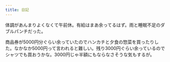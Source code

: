 ```yaml
---
title: 日記
---
```


体調があんまりよくなくて午前休。有給はまあ余ってるはず。雨と睡眠不足のダブルパンチだった。

商品券が5000円分ぐらい余っていたのでハンカチと夕食の惣菜を買ったりした。なかなか5000円って言われると難しい。残り3000円ぐらい余っているのでシャツでも買おうかな。3000円じゃ半額にもならなさそうな気もするが。